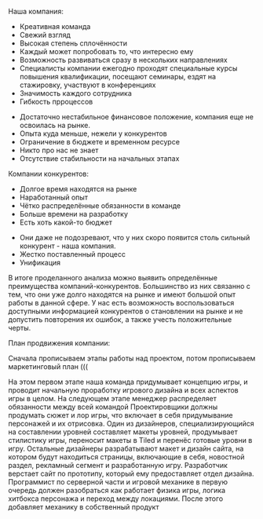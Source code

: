 Наша компания:
+ Креативная команда
+ Свежий взгляд
+ Высокая степень сплочённости
+ Каждый может попробовать то, что интересно ему
+ Возможность развиваться сразу в нескольких направлениях
+ Специалисты компании ежегодно проходят специальные курсы повышения квалификации, посещают семинары, ездят на стажировку, участвуют в конференциях
+ Значимость каждого сотрудника
+ Гибкость прроцессов

- Достаточно нестабильное финансовое положение, компания еще не освоилась на рынке.
- Опыта куда меньше, нежели у конкурентов
- Ограничение в бюджете и временном ресурсе
- Никто про нас не знает
- Отсутствие стабильности на начальных этапах

Компании конкурентов:
+ Долгое время находятся на рынке
+ Наработанный опыт
+ Чётко распределённые обязанности в команде
+ Больше времени на разработку
+ Есть хоть какой-то бюджет

- Они даже не подозревают, что у них скоро появится столь сильный конкурент - наша компания.
- Жестко поставленный процесс
- Унификация

В итоге проделанного анализа можно выявить определённые преимущества компаний-конкурентов. Большинство из них связанно с тем, что они уже долго находятся на рынке и имеют большой опыт работы в данной сфере. У нас есть возможность воспользоваться доступными информацией конкурентов о становлении на рынке и не допустить повторения их ошибок, а также учесть положительные черты.


План продвижения компании:

Сначала прописываем этапы работы над проектом, потом прописываем маркетинговый план (((


На этом первом этапе наша команда придумывает концепцию игры, и проводит начальную проработку игрового дизайна и всех аспектов игры в целом.
На следующем этапе менеджер распределяет обязанности между всей командой
Проектировщики должны продумать сюжет и лор игры, что включает в себя придумывание персонажей и их отрисовка.
Один из дизайнеров, специализирующийся на составлении уровней составляет макеты уровней, продумывает стилистику игры, переносит макеты в Tiled и перенёс готовые уровни в игру.
Остальные дизайнеры разрабатывают макет и дизайн сайта, на котором будут находиться страницы, включающие в себя, новостной раздел, рекламный сегмент и разработанную игру.
Разработчик верстает сайт по прототипу, который ему предоставляет отдел дизайна. 
Программист по серверной части и игровой механике в первую очередь должен разобраться как работает физика игры, логика хитбокса персонажа и переход между локациями. После этого добавляет механику в собственный продукт

